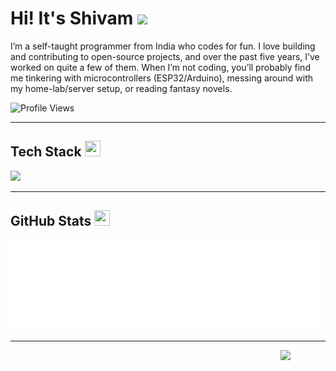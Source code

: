 <h1>Hi! It's Shivam <img src="https://raw.githubusercontent.com/MartinHeinz/MartinHeinz/master/wave.gif" width="28"></h1>

I’m a self-taught programmer from India who codes for fun. I love building and contributing to open-source projects, and over the past five years, I’ve worked on quite a few of them.
When I’m not coding, you’ll probably find me tinkering with microcontrollers (ESP32/Arduino), messing around with my home-lab/server setup, or reading fantasy novels.

<p>
<img src="https://komarev.com/ghpvc/?username=starry-shivam&style=flat&abbreviated=true" alt="Profile Views">
</p>

---

<h2>Tech Stack <img src="https://raw.githubusercontent.com/Tarikul-Islam-Anik/Animated-Fluent-Emojis/master/Emojis/Animals/Dove.png" width="25" height="25" /></h2>

![](https://skillicons.dev/icons?i=kotlin,java,python,c,cpp,androidstudio,idea,vscode,linux,git,github,firebase,githubactions,flask,html,markdown,sqlite,mysql,postgres,redis)

---

<h2>GitHub Stats <img src="https://raw.githubusercontent.com/Tarikul-Islam-Anik/Animated-Fluent-Emojis/master/Emojis/Animals/Butterfly.png" width="25" height="25" /></h2>

<img src="https://raw.githubusercontent.com/starry-shivam/github-stats-transparent/output/generated/overview.svg" width="49%" />
<img src="https://raw.githubusercontent.com/starry-shivam/github-stats-transparent/output/generated/languages.svg" width="49%" />

---

<img src="https://64.media.tumblr.com/34784257378ce2c51675599159735772/tumblr_nd3b8i2gL01sedjuto1_400.gifv" align="right" width="72"/>
